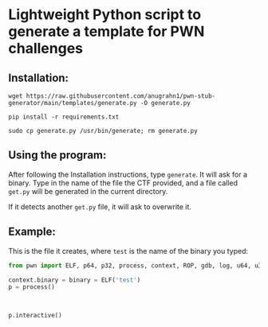 # Lightweight Python script to generate a template for PWN challenges


## Installation:


```
wget https://raw.githubusercontent.com/anugrahn1/pwn-stub-generator/main/templates/generate.py -O generate.py

pip install -r requirements.txt

sudo cp generate.py /usr/bin/generate; rm generate.py
```

## Using the program:

After following the Installation instructions, type `generate`.
It will ask for a binary. Type in the name of the file the CTF provided, and a file called `get.py` will be generated in the current directory.

If it detects another `get.py` file, it will ask to overwrite it. 

## Example:

This is the file it creates, where `test` is the name of the binary you typed:

```py
from pwn import ELF, p64, p32, process, context, ROP, gdb, log, u64, u32, remote

context.binary = binary = ELF('test')
p = process()



p.interactive()
```

